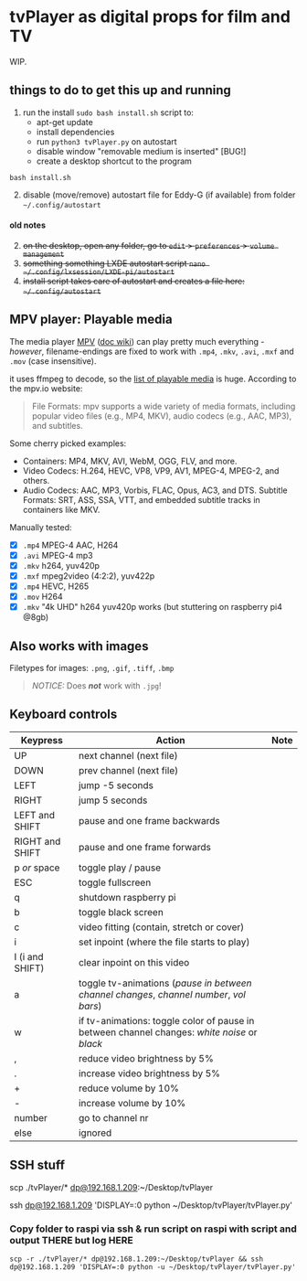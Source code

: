 # tvPlayer as digital props for film and TV
WIP.

## things to do to get this up and running
1. run the install `sudo bash install.sh` script to:
    - apt-get update
    - install dependencies
    - run `python3 tvPlayer.py` on autostart
    - disable window "removable medium is inserted" [BUG!]
    - create a desktop shortcut to the program
```
bash install.sh
```

2. disable (move/remove) autostart file for Eddy-G (if available) from folder `~/.config/autostart`

#### old notes
2. ~~on the desktop, open any folder, go to `edit` > `preferences` > `volume management`~~
3. ~~something something LXDE autostart script `nano ~/.config/lxsession/LXDE-pi/autostart`~~
3. ~~install script takes care of autostart and creates a file here: `~/.config/autostart`~~


## MPV player: Playable media
The media player [MPV](https://mpv.io/) ([doc wiki](https://github.com/mpv-player/mpv/wiki)) can play pretty much everything -
*however*, filename-endings are fixed to work with `.mp4`, `.mkv`, `.avi`, `.mxf` and `.mov` (case insensitive).

it uses ffmpeg to decode, so the [list of playable media](https://ffmpeg.org/general.html#Supported-File-Formats_002c-Codecs-or-Features) is huge.
According to the mpv.io website:
> File Formats: mpv supports a wide variety of media formats, including popular video files (e.g., MP4, MKV), audio codecs (e.g., AAC, MP3), and subtitles.

Some cherry picked examples:
- Containers: MP4, MKV, AVI, WebM, OGG, FLV, and more.
- Video Codecs: H.264, HEVC, VP8, VP9, AV1, MPEG-4, MPEG-2, and others.
- Audio Codecs: AAC, MP3, Vorbis, FLAC, Opus, AC3, and DTS.
Subtitle Formats: SRT, ASS, SSA, VTT, and embedded subtitle tracks in containers like MKV.

Manually tested:
- [x] `.mp4` MPEG-4 AAC, H264
- [x] `.avi` MPEG-4 mp3
- [x] `.mkv` h264, yuv420p
- [x] `.mxf` mpeg2video (4:2:2), yuv422p
- [x] `.mp4` HEVC, H265
- [x] `.mov` H264
- [x] `.mkv` "4k UHD" h264 yuv420p works (but stuttering on raspberry pi4 @8gb) 

## Also works with images
Filetypes for images: `.png`, `.gif`, `.tiff`, `.bmp`
> *NOTICE:* Does ***not*** work with `.jpg`!

## Keyboard controls

| Keypress        | Action                                                 | Note |
| --------------- | ------------------------------------------------------ | ---- |
| UP              | next channel (next file)                               |      |
| DOWN            | prev channel (next file)                               |      |
| LEFT            | jump -5 seconds                                        |      |
| RIGHT           | jump 5 seconds                                         |      |
| LEFT and SHIFT  | pause and one frame backwards                          |      |
| RIGHT and SHIFT | pause and one frame forwards                           |      |
| p *or* space    | toggle play / pause                                    |      |
| ESC             | toggle fullscreen                                      |      |
| q               | shutdown raspberry pi                                  |      |
| b               | toggle black screen                                    |      |
| c               | video fitting (contain, stretch or cover)              |      |
| i               | set inpoint (where the file starts to play)            |      |
| I (i and SHIFT) | clear inpoint on this video                            |      |
| a               | toggle tv-animations (*pause in between channel changes*, *channel number*, *vol bars*) |      |
| w               | if tv-animations: toggle color of pause in between channel changes: *white noise* or *black*  |      |
| ,               | reduce video brightness by 5%                          |      |
| .               | increase video brightness by 5%                        |      |
| +               | reduce volume by 10%                                   |      |
| -               | increase volume by 10%                                 |      |
| number          | go to channel nr                                       |      |
| else            | ignored                                                |      |



## SSH stuff
scp ./tvPlayer/* dp@192.168.1.209:~/Desktop/tvPlayer

ssh dp@192.168.1.209 'DISPLAY=:0 python ~/Desktop/tvPlayer/tvPlayer.py'

### Copy folder to raspi via ssh & run script on raspi with script and output THERE but log HERE
```
scp -r ./tvPlayer/* dp@192.168.1.209:~/Desktop/tvPlayer && ssh dp@192.168.1.209 'DISPLAY=:0 python -u ~/Desktop/tvPlayer/tvPlayer.py'
```